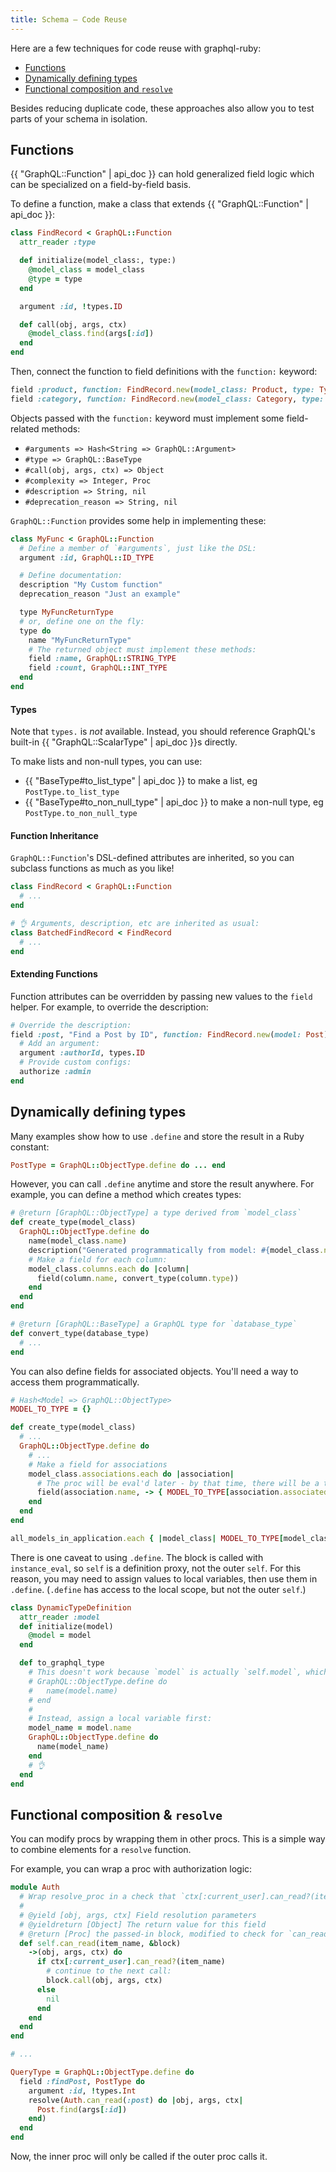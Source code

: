 ```yaml
---
title: Schema — Code Reuse
---
```


Here are a few techniques for code reuse with graphql-ruby:

- [Functions](#functions)
- [Dynamically defining types](#dynamically-defining-types)
- [Functional composition and `resolve`](#functional-composition--resolve)

Besides reducing duplicate code, these approaches also allow you to test parts of your schema in isolation.

## Functions

{{ "GraphQL::Function" | api_doc }} can hold generalized field logic which can be specialized on a field-by-field basis.

To define a function, make a class that extends {{ "GraphQL::Function" | api_doc }}:

```ruby
class FindRecord < GraphQL::Function
  attr_reader :type

  def initialize(model_class:, type:)
    @model_class = model_class
    @type = type
  end

  argument :id, !types.ID

  def call(obj, args, ctx)
    @model_class.find(args[:id])
  end
end
```

Then, connect the function to field definitions with the `function:` keyword:

```ruby
field :product, function: FindRecord.new(model_class: Product, type: Types::ProductType)
field :category, function: FindRecord.new(model_class: Category, type: Types::CategoryType)
```

Objects passed with the `function:` keyword must implement some field-related methods:

- `#arguments => Hash<String => GraphQL::Argument>`
- `#type => GraphQL::BaseType`
- `#call(obj, args, ctx) => Object`
- `#complexity => Integer, Proc`
- `#description => String, nil`
- `#deprecation_reason => String, nil`

`GraphQL::Function` provides some help in implementing these:

```ruby
class MyFunc < GraphQL::Function
  # Define a member of `#arguments`, just like the DSL:
  argument :id, GraphQL::ID_TYPE

  # Define documentation:
  description "My Custom function"
  deprecation_reason "Just an example"

  type MyFuncReturnType
  # or, define one on the fly:
  type do
    name "MyFuncReturnType"
    # The returned object must implement these methods:
    field :name, GraphQL::STRING_TYPE
    field :count, GraphQL::INT_TYPE
  end
end
```

#### Types

Note that `types.` is _not_ available. Instead, you should reference GraphQL's built-in {{ "GraphQL::ScalarType" | api_doc }}s directly.

To make lists and non-null types, you can use:

- {{ "BaseType#to_list_type" | api_doc }} to make a list, eg `PostType.to_list_type`
- {{ "BaseType#to_non_null_type" | api_doc }} to make a non-null type, eg `PostType.to_non_null_type`


#### Function Inheritance

`GraphQL::Function`'s DSL-defined attributes are inherited, so you can subclass functions as much as you like!

```ruby
class FindRecord < GraphQL::Function
  # ...
end

# 👌 Arguments, description, etc are inherited as usual:
class BatchedFindRecord < FindRecord
  # ...
end
```

#### Extending Functions

Function attributes can be overridden by passing new values to the `field` helper. For example, to override the description:

```ruby
# Override the description:
field :post, "Find a Post by ID", function: FindRecord.new(model: Post) do
  # Add an argument:
  argument :authorId, types.ID
  # Provide custom configs:
  authorize :admin
end
```

## Dynamically defining types

Many examples show how to use `.define` and store the result in a Ruby constant:

```ruby
PostType = GraphQL::ObjectType.define do ... end
```

However, you can call `.define` anytime and store the result anywhere. For example, you can define a method which creates types:

```ruby
# @return [GraphQL::ObjectType] a type derived from `model_class`
def create_type(model_class)
  GraphQL::ObjectType.define do
    name(model_class.name)
    description("Generated programmatically from model: #{model_class.name}")
    # Make a field for each column:
    model_class.columns.each do |column|
      field(column.name, convert_type(column.type))
    end
  end
end

# @return [GraphQL::BaseType] a GraphQL type for `database_type`
def convert_type(database_type)
  # ...
end
```

You can also define fields for associated objects. You'll need a way to access them programmatically.

```ruby
# Hash<Model => GraphQL::ObjectType>
MODEL_TO_TYPE = {}

def create_type(model_class)
  # ...
  GraphQL::ObjectType.define do
    # ...
    # Make a field for associations
    model_class.associations.each do |association|
      # The proc will be eval'd later - by that time, there will be a type in the lookup hash
      field(association.name, -> { MODEL_TO_TYPE[association.associated_model] })
    end
  end
end

all_models_in_application.each { |model_class| MODEL_TO_TYPE[model_class] = create_type(model_class) }
```

There is one caveat to using `.define`. The block is called with `instance_eval`, so `self` is a definition proxy, not the outer `self`. For this reason, you may need to assign values to local variables, then use them in `.define`. (`.define` has access to the local scope, but not the outer `self`.)

```ruby
class DynamicTypeDefinition
  attr_reader :model
  def initialize(model)
    @model = model
  end

  def to_graphql_type
    # This doesn't work because `model` is actually `self.model`, which doesn't work inside `.define`
    # GraphQL::ObjectType.define do
    #   name(model.name)
    # end
    #
    # Instead, assign a local variable first:
    model_name = model.name
    GraphQL::ObjectType.define do
      name(model_name)
    end
    # 👌
  end
end
```

## Functional composition & `resolve`

You can modify procs by wrapping them in other procs. This is a simple way to combine elements for a `resolve` function.

For example, you can wrap a proc with authorization logic:

```ruby
module Auth
  # Wrap resolve_proc in a check that `ctx[:current_user].can_read?(item_name)`
  #
  # @yield [obj, args, ctx] Field resolution parameters
  # @yieldreturn [Object] The return value for this field
  # @return [Proc] the passed-in block, modified to check for `can_read?(item_name)`
  def self.can_read(item_name, &block)
    ->(obj, args, ctx) do
      if ctx[:current_user].can_read?(item_name)
        # continue to the next call:
        block.call(obj, args, ctx)
      else
        nil
      end
    end
  end
end

# ...

QueryType = GraphQL::ObjectType.define do
  field :findPost, PostType do
    argument :id, !types.Int
    resolve(Auth.can_read(:post) do |obj, args, ctx|
      Post.find(args[:id])
    end)
  end
end
```

Now, the inner proc will only be called if the outer proc calls it.
